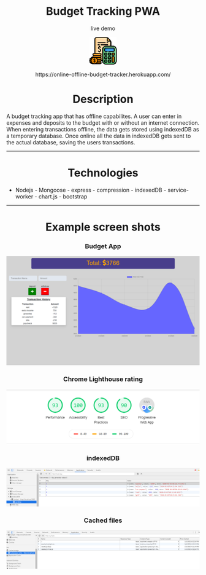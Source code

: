 
<h1 align="center">Budget Tracking PWA</h1>
<p align="center">live demo</p>
<p align="center">
  <img src="public/assets/images/icons/icon-72x72.png">
</p>
<p href="https://online-offline-budget-tracker.herokuapp.com/" align="center">https://online-offline-budget-tracker.herokuapp.com/</p>

<h1 align="center">Description</h1>
A budget tracking app that has offline capabilites. A user can enter in expenses and deposits to the budget with or without an internet connection. When entering transactions offline, the data gets stored using indexedDB as a temporary database. Once online all the data in indexedDB gets sent to the actual database, saving the users transactions.

________________________________________________________________________________________________________________________________________

<h1 align="center">Technologies</h1>

 - Nodejs - Mongoose - express - compression - indexedDB - service-worker - chart.js - bootstrap

________________________________________________________________________________________________________________________________________

<h1 align="center">Example screen shots</h1>

 <h3 align="center">Budget App</h3>

![Example profile](/public/assets/READMEimages/app.png)  

<h3 align="center">Chrome Lighthouse rating</h3>

![Example profile](/public/assets/READMEimages/lighthouse.png)  

<h3 align="center">indexedDB</h3>

![Example profile](/public/assets/READMEimages/indexedDB.png) 

<h3 align="center">Cached files</h3>

![Example profile](/public/assets/READMEimages/cache.png)




